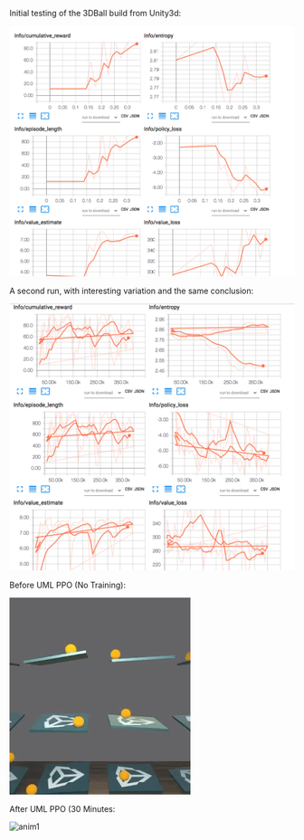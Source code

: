 
Initial testing of the 3DBall build from Unity3d:

![anim1](https://github.com/eagleEggs/UML/blob/master/screenshots/UML_graph.png?raw=true)




A second run, with interesting variation and the same conclusion:

![anim1](https://github.com/eagleEggs/UML/blob/master/screenshots/UMLtest2.png?raw=true)


Before UML PPO (No Training):

![anim1](https://github.com/eagleEggs/UML/blob/master/initialTesting/ballsBeforePPO.gif?raw=true)


After UML PPO (30 Minutes:

![anim1](https://github.com/eagleEggs/UML/blob/master/initialTesting/ballsAfterPPO.gif?raw=true)
